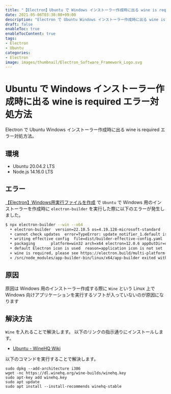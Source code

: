 ```yaml
---
title: "【Electron】Ubuntu で Windows インストーラー作成時に出る wine is required エラー対処方法"
date: 2021-05-06T03:30:00+09:00
description: "Electron で Ubuntu Windows インストーラー作成時に出る wine is required エラー対処方法"
draft: false
enableToc: true
enableTocContent: true
tags: 
- Electron
- Ubuntu
categories: 
- Electron 
image: images/thumbnail/Electron_Software_Framework_Logo.svg
---
```


# Ubuntu で Windows インストーラー作成時に出る wine is required エラー対処方法
Electron で Ubuntu Windows インストーラー作成時に出る wine is required エラー対処方法。

## 環境
* Ubuntu 20.04.2 LTS
* Node.js 14.16.0 LTS

## エラー
<a href="/blog/2021-05-06-electron-pack" target="_blank">【Electron】Windows用実行ファイルを作成</a> で `Ubuntu` で Windows 用のインストーラーを作成時に `electron-builder` を実行した際に以下のエラーが発生しました。

``` bash
$ npx electron-builder --win --x64
  • electron-builder  version=22.10.5 os=4.19.128-microsoft-standard
  • cannot check updates  error=TypeError: update_notifier_1.default is not a function
  • writing effective config  file=dist/builder-effective-config.yaml
  • packaging       platform=win32 arch=x64 electron=12.0.6 appOutDir=dist/win-unpacked
  • default Electron icon is used  reason=application icon is not set
  ⨯ wine is required, please see https://electron.build/multi-platform-build#linux  
  ⨯ /src/node_modules/app-builder-bin/linux/x64/app-builder exited with code ERR_ELECTRON_BUILDER_CANNOT_EXECUTE  failedTask=build stackTrace=Error: /src/node_modules/app-builder-bin/linux/x64/app
```

## 原因
原因は Windows 用のインストーラー作成する際に `Wine` という Linux 上で Windows 向けアプリケーションを実行するソフトが入っていないのが原因になります

## 解決方法
`Wine` を入れることで解決します。
以下のリンクの指示通りにインストールします。
* <a href="https://wiki.winehq.org/Ubuntu" target="_blank">Ubuntu - WineHQ Wiki</a>

以下のコマンドを実行することで解決します。
```
sudo dpkg --add-architecture i386
wget -nc https://dl.winehq.org/wine-builds/winehq.key
sudo apt-key add winehq.key
sudo apt update
sudo apt install --install-recommends winehq-stable
```